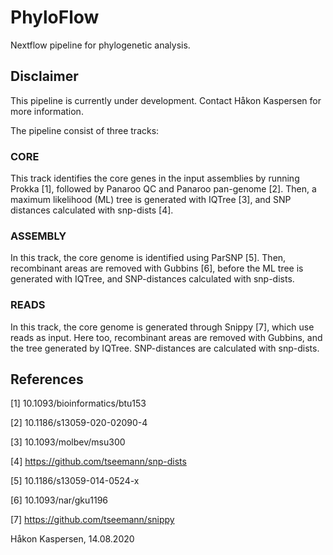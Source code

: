 # PhyloFlow
Nextflow pipeline for phylogenetic analysis.

## Disclaimer
This pipeline is currently under development. Contact Håkon Kaspersen for more information.

The pipeline consist of three tracks:

### CORE
This track identifies the core genes in the input assemblies by running Prokka [1],
followed by Panaroo QC and Panaroo pan-genome [2]. Then, a maximum likelihood (ML)
tree is generated with IQTree [3], and SNP distances calculated with snp-dists [4].

### ASSEMBLY
In this track, the core genome is identified using ParSNP [5]. Then, recombinant areas 
are removed with Gubbins [6], before the ML tree is generated with IQTree, and 
SNP-distances calculated with snp-dists. 

### READS
In this track, the core genome is generated through Snippy [7], which use reads
as input. Here too, recombinant areas are removed with Gubbins, and the tree generated
by IQTree. SNP-distances are calculated with snp-dists.

## References
[1] 10.1093/bioinformatics/btu153

[2] 10.1186/s13059-020-02090-4

[3] 10.1093/molbev/msu300

[4] https://github.com/tseemann/snp-dists

[5] 10.1186/s13059-014-0524-x

[6] 10.1093/nar/gku1196

[7] https://github.com/tseemann/snippy

Håkon Kaspersen,
14.08.2020
